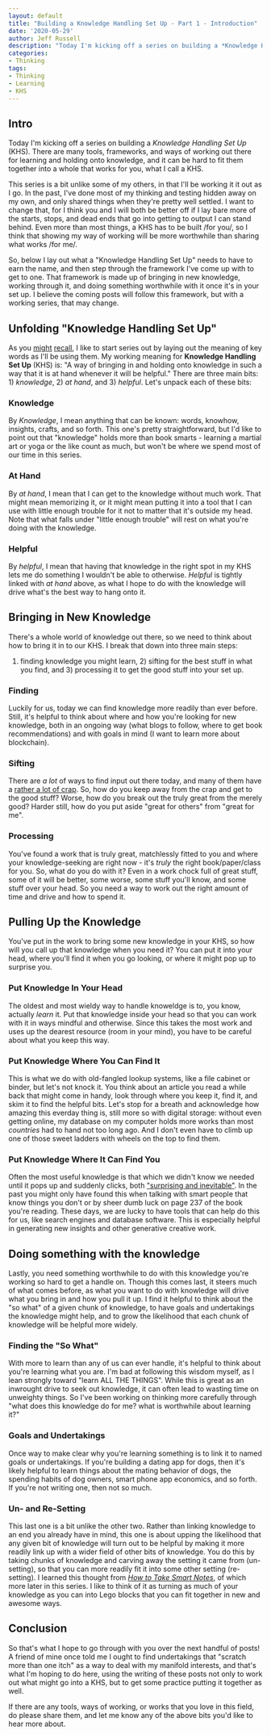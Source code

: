 ```yaml
---
layout: default
title: "Building a Knowledge Handling Set Up - Part 1 - Introduction"
date: '2020-05-29'
author: Jeff Russell
description: "Today I'm kicking off a series on building a *Knowledge Handling Set Up* (KHS). There are many tools, frameworks, and ways of working out there for learning and holding onto knowledge, and it can be hard to fit them together into a whole that works for you, what I call a KHS."
categories:
- Thinking
tags:
- Thinking
- Learning
- KHS
---
```


## Intro

Today I'm kicking off a series on building a *Knowledge Handling Set Up*
(KHS). There are many tools, frameworks, and ways of working out there
for learning and holding onto knowledge, and it can be hard to fit them
together into a whole that works for you, what I call a KHS.

This series is a bit unlike some of my others, in that I'll be working
it it out as I go. In the past, I've done most of my thinking and
testing hidden away on my own, and only shared things when they're
pretty well settled. I want to change that, for I think you and I will
both be better off if I lay bare more of the starts, stops, and dead
ends that go into getting to output I can stand behind. Even more than
most things, a KHS has to be built /for you/, so I think that showing 
my way of working will be more worthwhile than sharing what works /for 
me/.

So, below I lay out what a "Knowledge Handling Set Up" needs to have to
earn the name, and then step through the framework I've come up with to
get to one. That framework is made up of bringing in new knowledge,
working through it, and doing something worthwhile with it once it's in
your set up. I believe the coming posts will follow this framework, but
with a working series, that may change.

## Unfolding "Knowledge Handling Set Up"

As you
[might](https://jpowellrussell.com/coaching/2017-08-11-creativity-part-1-defining-creativity/)
[recall](https://jpowellrussell.com/coaching/2017-10-27-storytelling-part-1-introduction/),
I like to start series out by laying out the meaning of key words as
I'll be using them. My working meaning for **Knowledge Handling Set Up**
(KHS) is: "A way of bringing in and holding onto knowledge in such a way
that it is at hand whenever it will be helpful." There are three main
bits: 1) *knowledge*, 2) *at hand*, and 3) *helpful*. Let's unpack each
of these bits:

### Knowledge

By *Knowledge*, I mean anything that can be known: words, knowhow,
insights, crafts, and so forth. This one's pretty straightforward, but
I'd like to point out that "knowledge" holds more than book smarts -
learning a martial art or yoga or the like count as much, but won't be
where we spend most of our time in this series.

### At Hand

By *at hand*, I mean that I can get to the knowledge without much work.
That might mean memorizing it, or it might mean putting it into a tool
that I can use with little enough trouble for it not to matter that it's
outside my head. Note that what falls under "little enough trouble" will
rest on what you're doing with the knowledge.

### Helpful

By *helpful*, I mean that having that knowledge in the right spot in my
KHS lets me do something I wouldn't be able to otherwise. *Helpful* is
tightly linked with *at hand* above, as what I hope to do with the
knowledge will drive what's the best way to hang onto it.

## Bringing in New Knowledge

There's a whole world of knowledge out there, so we need to think about
how to bring it in to our KHS. I break that down into three main steps:
1) finding knowledge you might learn, 2) sifting for the best stuff in
what you find, and 3) processing it to get the good stuff into your set
up.

### Finding

Luckily for us, today we can find knowledge more readily than ever
before. Still, it's helpful to think about where and how you're looking
for new knowledge, both in an ongoing way (what blogs to follow, where
to get book recommendations) and with goals in mind (I want to learn
more about blockchain).

### Sifting

There are *a lot* of ways to find input out there today, and many of
them have a [rather a lot of
crap](https://en.wikipedia.org/wiki/Sturgeon%27s_law). So, how do you
keep away from the crap and get to the good stuff? Worse, how do you
break out the truly great from the merely good? Harder still, how do you
put aside "great for others" from "great for me".

### Processing

You've found a work that is truly great, matchlessly fitted to you and
where your knowledge-seeking are right now - it's *truly* the right
book/paper/class for you. So, what do you do with it? Even in a work
chock full of great stuff, some of it will be better, some worse, some
stuff you'll know, and some stuff over your head. So you need a way to
work out the right amount of time and drive and how to spend it.

## Pulling Up the Knowledge

You've put in the work to bring some new knowledge in your KHS, so how
will you call up that knowledge when you need it? You can put it into
your head, where you'll find it when you go looking, or where it might
pop up to surprise you.

### Put Knowledge In Your Head

The oldest and most wieldy way to handle knoweldge is to, you know,
actually *learn* it. Put that knowledge inside your head so that you can
work with it in ways mindful and otherwise. Since this takes the most
work and uses up the dearest resource (room in your mind), you have to
be careful about what you keep this way.

### Put Knowledge Where You Can Find It

This is what we do with old-fangled lookup systems, like a file cabinet
or binder, but let's not knock it. You think about an article you read a
while back that might come in handy, look through where you keep it,
find it, and skim it to find the helpful bits. Let's stop for a breath
and acknowledge how amazing this everday thing is, still more so with
digital storage: without even getting online, my database on my computer
holds more works than most *countries* had to hand not too long ago. And
I don't even have to climb up one of those sweet ladders with wheels on
the top to find them.

### Put Knowledge Where It Can Find You

Often the most useful knowledge is that which we didn't know we needed
until it pops up and suddenly clicks, both ["surprising and
inevitable"](https://electricliterature.com/surprising-yet-inevitable-ending-read-like-a-writer/).
In the past you might only have found this when talking with smart
people that know things you don't or by sheer dumb luck on page 237 of
the book you're reading. These days, we are lucky to have tools that can
help do this for us, like search engines and database software. This is
especially helpful in generating new insights and other generative
creative work.

## Doing something with the knowledge

Lastly, you need something worthwhile to do with this knowledge you're
working so hard to get a handle on. Though this comes last, it steers
much of what comes before, as what you want to do with knowledge will
drive what you bring in and how you pull it up. I find it helpful to
think about the "so what" of a given chunk of knowledge, to have goals
and undertakings the knowledge might help, and to grow the likelihood
that each chunk of knowledge will be helpful more widely.

### Finding the "So What"

With more to learn than any of us can ever handle, it's helpful to think
about you're learning what you are. I'm bad at following this wisdom
myself, as I lean strongly toward "learn ALL THE THINGS". While this is
great as an inwrought drive to seek out knowledge, it can often lead to
wasting time on unweighty things. So I've been working on thinking more
carefully through "what does this knowledge do for me? what is
worthwhile about learning it?"

### Goals and Undertakings

Once way to make clear why you're learning something is to link it to
named goals or undertakings. If you're building a dating app for dogs,
then it's likely helpful to learn things about the mating behavior of
dogs, the spending habits of dog owners, smart phone app economics, and
so forth. If you're not writing one, then not so much.

### Un- and Re-Setting

This last one is a bit unlike the other two. Rather than linking
knowledge to an end you already have in mind, this one is about upping
the likelihood that any given bit of knowledge will turn out to be
helpful by making it more readily link up with a wider field of other
bits of knowledge. You do this by taking chunks of knowledge and carving
away the setting it came from (un-setting), so that you can more readily
fit it into some other setting (re-setting). I learned this thought from
[*How to Take Smart
Notes*](https://smile.amazon.com/How-Take-Smart-Notes-Nonfiction-ebook/dp/B06WVYW33Y/ref=sr_1_2?dchild=1&keywords=how+to+take+smart+notes&qid=1590701814&sr=8-2),
of which more later in this series. I like to think of it as turning as
much of your knowledge as you can into Lego blocks that you can fit
together in new and awesome ways.

## Conclusion

So that's what I hope to go through with you over the next handful of
posts\! A friend of mine once told me I ought to find undertakings that
"scratch more than one itch" as a way to deal with my manifold
interests, and that's what I'm hoping to do here, using the writing of
these posts not only to work out what might go into a KHS, but to get
some practice putting it together as well.

If there are any tools, ways of working, or works that you love in this
field, do please share them, and let me know any of the above bits you'd
like to hear more about.
